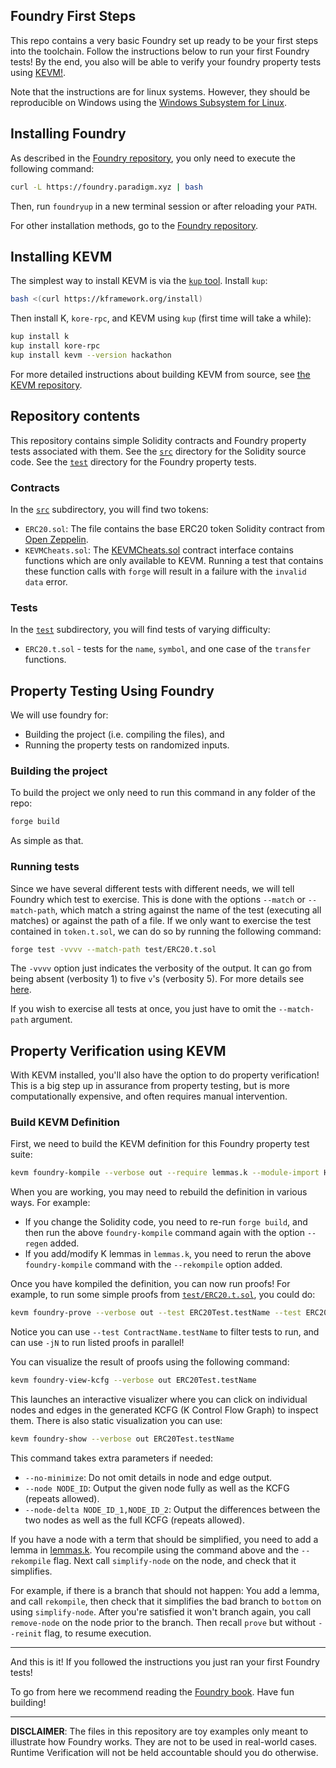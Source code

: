 Foundry First Steps
--------------------

This repo contains a very basic Foundry set up ready to be your first steps into the toolchain.
Follow the instructions below to run your first Foundry tests!
By the end, you also will be able to verify your foundry property tests using [KEVM!](https://github.com/runtimeverification/evm-semantics).

Note that the instructions are for linux systems.
However, they should be reproducible on Windows using the [Windows Subsystem for Linux](https://docs.microsoft.com/en-us/windows/wsl/).

Installing Foundry
------------------

As described in the [Foundry repository](https://github.com/foundry-rs/foundry/), you only need to execute the following command:

```sh
curl -L https://foundry.paradigm.xyz | bash
```

Then, run `foundryup` in a new terminal session or after reloading your `PATH`.

For other installation methods, go to the [Foundry repository](https://github.com/foundry-rs/foundry/).

Installing KEVM
---------------

The simplest way to install KEVM is via the [`kup` tool](https://github.com/runtimeverification/kup).
Install `kup`:

```sh
bash <(curl https://kframework.org/install)
```

Then install K, `kore-rpc`, and KEVM using `kup` (first time will take a while):

```sh
kup install k
kup install kore-rpc
kup install kevm --version hackathon
```

For more detailed instructions about building KEVM from source, see [the KEVM repository](https://github.com/runtimeverification/evm-semantics).

Repository contents
-------------------

This repository contains simple Solidity contracts and Foundry property tests associated with them.
See the [`src`](./src) directory for the Solidity source code.
See the [`test`](./test) directory for the Foundry property tests.

### Contracts

In the [`src`](./src) subdirectory, you will find two tokens:

- `ERC20.sol`: The file contains the base ERC20 token Solidity contract from [Open Zeppelin](https://github.com/OpenZeppelin/openzeppelin-contracts/tree/master/contracts/token/ERC20).
- `KEVMCheats.sol`: The [KEVMCheats.sol](./src/utils/KEVMCheats.sol) contract interface contains functions which are only available to KEVM.
                    Running a test that contains these function calls with `forge` will result in a failure with the `invalid data` error.

### Tests

In the [`test`](./test) subdirectory, you will find tests of varying difficulty:

- `ERC20.t.sol` - tests for the `name`, `symbol`, and one case of the `transfer` functions.

Property Testing Using Foundry
------------------------------

We will use foundry for:

- Building the project (i.e. compiling the files), and
- Running the property tests on randomized inputs.

### Building the project

To build the project we only need to run this command in any folder of the repo:

```sh
forge build
```

As simple as that.

### Running tests

Since we have several different tests with different needs, we will tell Foundry which test to exercise.
This is done with the options `--match` or `--match-path`, which match a string against the name of the test (executing all matches) or against the path of a file.
If we only want to exercise the test contained in `token.t.sol`, we can do so by running the following command:

```sh
forge test -vvvv --match-path test/ERC20.t.sol
```

The `-vvvv` option just indicates the verbosity of the output.
It can go from being absent (verbosity 1) to five `v`'s (verbosity 5).
For more details see [here](https://book.getfoundry.sh/forge/tests#logs-and-traces).

If you wish to exercise all tests at once, you just have to omit the `--match-path` argument.

Property Verification using KEVM
--------------------------------

With KEVM installed, you'll also have the option to do property verification!
This is a big step up in assurance from property testing, but is more computationally expensive, and often requires manual intervention.

### Build KEVM Definition

First, we need to build the KEVM definition for this Foundry property test suite:

```sh
kevm foundry-kompile --verbose out --require lemmas.k --module-import HACKATHON-LEMMAS
```

When you are working, you may need to rebuild the definition in various ways.
For example:

- If you change the Solidity code, you need to re-run `forge build`, and then run the above `foundry-kompile` command again with the option `--regen` added.
- If you add/modify K lemmas in `lemmas.k`, you need to rerun the above `foundry-kompile` command with the `--rekompile` option added.

Once you have kompiled the definition, you can now run proofs!
For example, to run some simple proofs from [`test/ERC20.t.sol`](test/ERC20.t.sol), you could do:

```sh
kevm foundry-prove --verbose out --test ERC20Test.testName --test ERC20Test.testSymbol -j2
```

Notice you can use `--test ContractName.testName` to filter tests to run, and can use `-jN` to run listed proofs in parallel!

You can visualize the result of proofs using the following command:

```sh
kevm foundry-view-kcfg --verbose out ERC20Test.testName
```

This launches an interactive visualizer where you can click on individual nodes and edges in the generated KCFG (K Control Flow Graph) to inspect them.
There is also static visualization you can use:

```sh
kevm foundry-show --verbose out ERC20Test.testName
```

This command takes extra parameters if needed:

- `--no-minimize`: Do not omit details in node and edge output.
- `--node NODE_ID`: Output the given node fully as well as the KCFG (repeats allowed).
- `--node-delta NODE_ID_1,NODE_ID_2`: Output the differences between the two nodes as well as the full KCFG (repeats allowed).

If you have a node with a term that should be simplified, you need to add a lemma in [lemmas.k](./lemmas.k).
You recompile using the command above and the `--rekompile` flag.
Next call `simplify-node` on the node, and check that it simplifies.

For example, if there is a branch that should not happen:
You add a lemma, and call `rekompile`, then check that it simplifies the bad branch to `bottom` on using `simplify-node`.
After you're satisfied it won't branch again, you call `remove-node` on the node prior to the branch.
Then recall `prove` but without `--reinit` flag, to resume execution.

-------

And this is it! If you followed the instructions you just ran your first Foundry tests!

To go from here we recommend reading the [Foundry book](https://book.getfoundry.sh).
Have fun building!

---------------

**DISCLAIMER**: The files in this repository are toy examples only meant to illustrate how Foundry works.
They are not to be used in real-world cases.
Runtime Verification will not be held accountable should you do otherwise.
